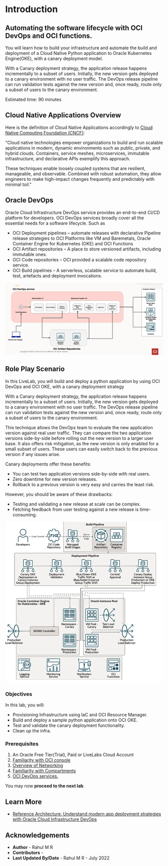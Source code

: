 
# Introduction

## Automating the software lifecycle with OCI DevOps and OCI functions.

You will learn how to build your infrastructure and automate the build and deployment of a Cloud Native Python application to Oracle Kubernetes Engine(OKE), with a canary deployment model.

With a Canary deployment strategy, the application release happens incrementally to a subset of users. Initially, the new version gets deployed to a canary environment with no user traffic. The DevOps release pipeline can run validation tests against the new version and, once ready, route only a subset of users to the canary environment.



Estimated time: 90 minutes

## Cloud Native Applications Overview

Here is the definition of Cloud Native Applications accordingly to [Cloud Native Computing Foundation (CNCF)](https://github.com/cncf/foundation/blob/master/charter.md):

"Cloud native technologies empower organizations to build and run scalable applications in modern, dynamic environments such as public, private, and hybrid clouds. Containers, service meshes, microservices, immutable infrastructure, and declarative APIs exemplify this approach.

These techniques enable loosely coupled systems that are resilient, manageable, and observable. Combined with robust automation, they allow engineers to make high-impact changes frequently and predictably with minimal toil."


## Oracle DevOps

Oracle Cloud Infrastructure DevOps service provides an end-to-end CI/CD platform for developers. OCI DevOps services broadly cover all the essential needs for a software lifecycle. Such as

- OCI Deployment pipelines  – automate releases with declarative Pipeline release strategies to OCI Platforms like VM and Baremetals, Oracle Container Engine for Kubernetes (OKE) and OCI Functions
- OCI Artifact repositories – A place to store versioned artifacts, including immutable ones.
- OCI Code repositories – OCI provided a scalable code repository service.
- OCI Build pipelines – A serverless, scalable service to automate build, test, artefacts and deployment invocations.


![](images/oci-devops.png)


## Role Play Scenario

In this LiveLab, you will build and deploy a python application by using OCI DevOps and OCI OKE, with a canary deployment strategy

With a Canary deployment strategy, the application release happens incrementally to a subset of users. Initially, the new version gets deployed to a canary environment with no user traffic. The DevOps release pipeline can run validation tests against the new version and, once ready, route only a subset of users to the canary environment.

This technique allows the DevOps team to evaluate the new application version against real user traffic. They can compare the two application versions side-by-side before rolling out the new version to a larger user base. It also offers risk mitigation, as the new version is only enabled for a small subset of users. These users can easily switch back to the previous version if any issues arise.

Canary deployments offer these benefits:
- You can test two application versions side-by-side with real users.
- Zero downtime for new version releases.
- Rollback to a previous version is very easy and carries the least risk.

However, you should be aware of these drawbacks:

- Testing and validating a new release at scale can be complex.
- Fetching feedback from user testing against a new release is time-consuming.

![](images/oci-canary-oke-ref-arch.png)


### Objectives

In this lab, you will:

* Provisioning Infrastructure using IaC and OCI Resource Manager.
* Build and deploy a sample python application onto OCI OKE.
* Test and validate the canary deployment functionality.
* Clean up the infra.

### Prerequisites

1. An Oracle Free Tier(Trial), Paid or LiveLabs Cloud Account
1. [Familiarity with OCI console](https://docs.us-phoenix-1.oraclecloud.com/Content/GSG/Concepts/console.htm)
1. [Overview of Networking](https://docs.us-phoenix-1.oraclecloud.com/Content/Network/Concepts/overview.htm)
1. [Familiarity with Compartments](https://docs.us-phoenix-1.oraclecloud.com/Content/GSG/Concepts/concepts.htm)
1. [OCI DevOps services.](https://docs.oracle.com/en-us/iaas/Content/devops/using/home.htm)

You may now **proceed to the next lab**.


## Learn More

* [Reference Architecture: Understand modern app deployment strategies with Oracle Cloud Infrastructure DevOps ](https://docs.oracle.com/en/solutions/mod-app-deploy-strategies-oci/index.html)


## Acknowledgements

* **Author** - Rahul M R
* **Contributors** -
* **Last Updated By/Date** - Rahul M R - July 2022

